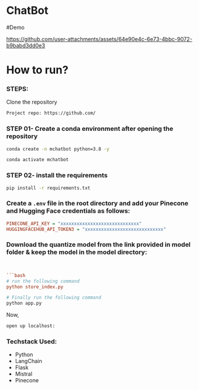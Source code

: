 # ChatBot
#Demo




https://github.com/user-attachments/assets/64e90e4c-6e73-4bbc-9072-b9babd3dd0e3



# How to run?
### STEPS:

Clone the repository

```bash
Project repo: https://github.com/
```

### STEP 01- Create a conda environment after opening the repository

```bash
conda create -n mchatbot python=3.8 -y
```

```bash
conda activate mchatbot
```

### STEP 02- install the requirements
```bash
pip install -r requirements.txt
```


### Create a `.env` file in the root directory and add your Pinecone and Hugging Face credentials as follows:

```ini
PINECONE_API_KEY = "xxxxxxxxxxxxxxxxxxxxxxxxxxxxx"
HUGGINGFACEHUB_API_TOKEN3 = "xxxxxxxxxxxxxxxxxxxxxxxxxxxxx"
```


### Download the quantize model from the link provided in model folder & keep the model in the model directory:

```ini


```bash
# run the following command
python store_index.py
```

```bash
# Finally run the following command
python app.py
```

Now,
```bash
open up localhost:
```


### Techstack Used:

- Python
- LangChain
- Flask
- Mistral
- Pinecone

